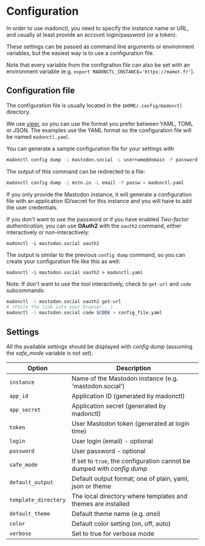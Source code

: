 # Configuration

In order to use madonctl, you need to specify the instance name or URL, and
usually at least provide an account login/password (or a token).

These settings can be passed as command line arguments or environment variables,
but the easiest way is to use a configuration file.

Note that every variable from the configration file can also be set with an
environment variable (e.g. `export MADONCTL_INSTANCE='https://mamot.fr'`).

## Configuration file

The configuration file is usually located in the `$HOME/.config/madonctl`
directory.

We use [viper](http://spf13.com/project/viper), so you can use the format you
prefer between YAML, TOML or JSON.  The examples use the YAML format so the
configuration file will be named `madonctl.yaml`.

You can generate a sample configuration file for your settings with
``` sh
madonctl config dump -i mastodon.social -L username@domain -P password
```

The output of this command can be redirected to a file:
``` sh
madonctl config dump -i mstn.io -L email -P passw > madonctl.yaml
```

If you only provide the Mastodon instance, it will generate a configuration
file with an application ID/secret for this instance and you will have to add
the user credentials.

If you don't want to use the password or if you have enabled *Two-factor
authentication*, you can use **OAuth2** with the `oauth2` command, either
interactively or non-interactively:

`madonctl -i mastodon.social oauth2`

The output is similar to the previous `config dump` command, so you can create
your configuration file like this as well:

`madonctl -i mastodon.social oauth2 > madonctl.yaml`

Note: If don't want to use the tool interactively, check to `get-url` and `code`
subcommands:
``` sh
madonctl -i mastodon.social oauth2 get-url
# (Paste the link into your browser...)
madonctl -i mastodon.social code $CODE > config_file.yaml
```

## Settings

All the available settings should be displayed with *config dump* (assuming
the *safe_mode* variable is not set).

Option | Description
------ | -----------
`instance`  | Name of the Mastodon instance (e.g. 'mastodon.social')
`app_id`    | Application ID (generated by madonctl)
`app_secret`| Application secret (generated by madonctl)
`token`     | User Mastodon token (generated at login time)
`login`     | User login (email) - optional
`password`  | User password - optional
`safe_mode` | If set to `true`, the configuration cannot be dumped with *config dump*
`default_output`     | Default output format; one of plain, yaml, json or theme
`template_directory` | The local directory where templates and themes are installed
`default_theme`      | Default theme name (e.g. *ansi*)
`color`              | Default color setting (on, off, auto)
`verbose`            | Set to true for verbose mode
